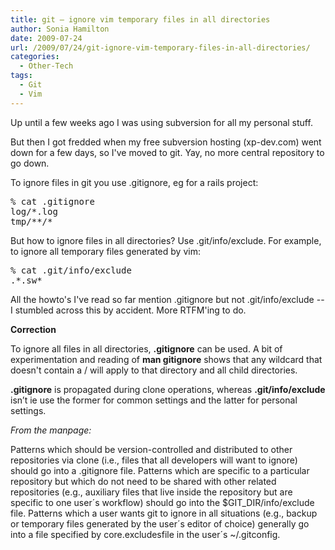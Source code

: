```yaml
---
title: git – ignore vim temporary files in all directories
author: Sonia Hamilton
date: 2009-07-24
url: /2009/07/24/git-ignore-vim-temporary-files-in-all-directories/
categories:
  - Other-Tech
tags:
  - Git
  - Vim
---
```

Up until a few weeks ago I was using subversion for all my personal stuff.

<!--more-->

But then I got fredded when my free subversion hosting (xp-dev.com) went down for a few days, so I've moved to git. Yay, no more central repository to go down.

To ignore files in git you use .gitignore, eg for a rails project:

<pre>% cat .gitignore
log/*.log
tmp/**/*</pre>

But how to ignore files in all directories? Use .git/info/exclude. For example, to ignore all temporary files generated by vim:

<pre>% cat .git/info/exclude
.*.sw*</pre>

All the howto's I've read so far mention .gitignore but not .git/info/exclude -- I stumbled across this by accident. More RTFM'ing to do.

**Correction**

To ignore all files in all directories, **.gitignore** can be used. A bit of experimentation and reading of **man gitignore** shows that any wildcard that doesn't contain a / will apply to that directory and all child directories.

**.gitignore** is propagated during clone operations, whereas **.git/info/exclude** isn’t ie use the former for common settings and the latter for personal settings.

*From the manpage:*

Patterns which should be version-controlled and distributed to other repositories via clone (i.e., files that all developers will want to ignore) should go into a .gitignore file. Patterns which are specific to a particular repository but which do not need to be shared with other related repositories (e.g., auxiliary files that live inside the repository but are specific to one user´s workflow) should go into the $GIT_DIR/info/exclude file. Patterns which a user wants git to ignore in all situations (e.g., backup or temporary files generated by the user´s editor of choice) generally go into a file specified by core.excludesfile in the user´s ~/.gitconfig.
